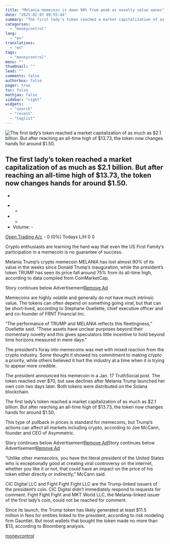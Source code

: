 ```yaml
---
title: "Melania memecoin is down 90% from peak as novelty value wanes"
date: "2025-02-07 09:55:44"
summary: "The first lady’s token reached a market capitalization of as much as $2.1 billion. But after reaching an all-time high of $13.73, the token now changes hands for around $1.50. #cryptoInfoWidget { margin:0px 0 20px 0; font-family: 'Lato', sans-serif;margin-top: 30px;display: flex;column-gap: 26px; max-width: 600px; border: 1px solid #d8d8d8; padding: 9px;..."
categories:
  - "moneycontrol"
lang:
  - "en"
translations:
  - "en"
tags:
  - "moneycontrol"
menu: ""
thumbnail: ""
lead: ""
comments: false
authorbox: false
pager: true
toc: false
mathjax: false
sidebar: "right"
widgets:
  - "search"
  - "recent"
  - "taglist"
---
```


![The first lady’s token reached a market capitalization of as much as $2.1 billion. But after reaching an all-time high of $13.73, the token now changes hands for around $1.50.](//stat1.moneycontrol.com/mcnews//images/grey_bg.gif "The first lady’s token reached a market capitalization of as much as $2.1 billion. But after reaching an all-time high of $13.73, the token now changes hands for around $1.50.")

The first lady’s token reached a market capitalization of as much as $2.1 billion. But after reaching an all-time high of $13.73, the token now changes hands for around $1.50.
-------------------------------------------------------------------------------------------------------------------------------------------------------------------------------

  

  -

* -
* -
* Volume: -

[Open Trading A/c](https://mudrex.sng.link/Ao39b/lvyd/zt4e "Open Trading A/c")     -   0 (0%)    Todays L/H  0    0    
 

Crypto enthusiasts are learning the hard way that even the US First Family’s participation in a memecoin is no guarantee of success.

Melania Trump’s crypto memecoin MELANIA has lost almost 90% of its value in the weeks since Donald Trump’s inauguration, while the president’s token TRUMP has seen its price fall around 75% from its all-time high, according to data compiled from CoinMarketCap.

Story continues below Advertisement[Remove Ad](https://www.moneycontrol.com/promos/pro.php)

Memecoins are highly volatile and generally do not have much intrinsic value. The tokens can often depend on something going viral, but that can be short-lived, according to Stephane Ouellette, chief executive officer and and co-founder of FRNT Financial Inc.

“The performance of TRUMP and MELANIA reflects this fleetingness,” Ouellette said. “These assets have unclear purposes beyond their momentary novelty and this gives speculators little incentive to hold beyond time horizons measured in mere days.”

The president’s foray into memecoins was met with mixed reaction from the crypto industry. Some thought it showed his commitment to making crypto a priority, while others believed it hurt the industry at a time when it is trying to appear more credible.

The president announced his memecoin in a Jan. 17 TruthSocial post. The token reached over $70, but saw declines after Melania Trump launched her own coin two days later. Both tokens were distributed on the Solana blockchain.

The first lady’s token reached a market capitalization of as much as $2.1 billion. But after reaching an all-time high of $13.73, the token now changes hands for around $1.50.

This type of pullback in prices is standard for memecoins, but Trump’s actions can affect all markets including crypto, according to Joe McCann, founder and CEO of Asymmetric.

Story continues below Advertisement[Remove Ad](https://www.moneycontrol.com/promos/pro.php)Story continues below Advertisement[Remove Ad](https://www.moneycontrol.com/promos/pro.php)

“Unlike other memecoins, you have the literal president of the United States who is exceptionally good at creating viral controversy on the internet, whether you like it or not, that could have an impact on the price of his token either directly or indirectly,” McCann said.

CIC Digital LLC and Fight Fight Fight LLC are the Trump-linked issuers of the president’s coin. CIC Digital didn’t immediately respond to requests for comment. Fight Fight Fight and MKT World LLC, the Melania-linked issuer of the first lady’s coin, could not be reached for comment.

Since its launch, the Trump token has likely generated at least $11.5 million in fees for entities linked to the president, according to risk modeling firm Gauntlet. But most wallets that bought the token made no more than $13, according to Bloomberg analysis.

[moneycontrol](https://www.moneycontrol.com/news/business/cryptocurrency/melania-memecoin-is-down-90-from-peak-as-novelty-value-wanes-12933013.html)
